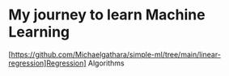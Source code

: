 # My journey to learn Machine Learning
[https://github.com/Michaelgathara/simple-ml/tree/main/linear-regression]Regression] Algorithms
